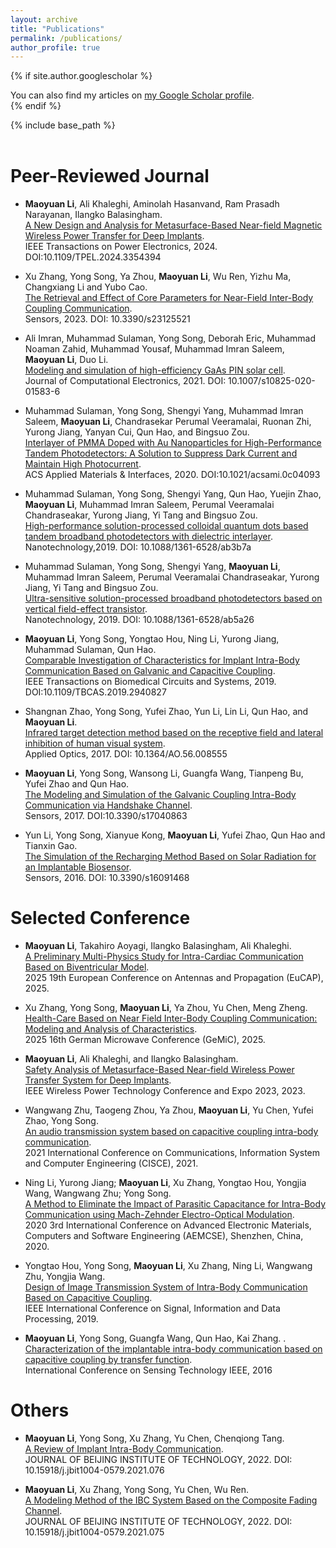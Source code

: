 ```yaml
---
layout: archive
title: "Publications"
permalink: /publications/
author_profile: true
---
```


{% if site.author.googlescholar %}
  <div class="wordwrap">You can also find my articles on <a href="{{site.author.googlescholar}}">my Google Scholar profile</a>.</div>
{% endif %}

{% include base_path %}
<br />
<br />

Peer-Reviewed Journal
======
*	**Maoyuan Li**, Ali Khaleghi, Aminolah Hasanvand, Ram Prasadh Narayanan, Ilangko Balasingham. <br />
[A New Design and Analysis for Metasurface-Based Near-field Magnetic Wireless Power Transfer for Deep Implants](https://ieeexplore.ieee.org/document/10400819). <br />
IEEE Transactions on Power Electronics, 2024. DOI:10.1109/TPEL.2024.3354394 <br />
  
* Xu Zhang, Yong Song, Ya Zhou, **Maoyuan Li**, Wu Ren, Yizhu Ma, Changxiang Li and Yubo Cao. <br />
[The Retrieval and Effect of Core Parameters for Near-Field Inter-Body Coupling Communication](https://www.mdpi.com/1424-8220/23/12/5521). <br />
Sensors, 2023. DOI: 10.3390/s23125521 <br />

 * Ali Imran, Muhammad Sulaman, Yong Song, Deborah Eric, Muhammad Noaman Zahid, Muhammad Yousaf, Muhammad Imran Saleem, **Maoyuan Li**, Duo Li.<br />
[Modeling and simulation of high-efficiency GaAs PIN solar cell](https://link.springer.com/article/10.1007/s10825-020-01583-6). <br />
Journal of Computational Electronics, 2021. DOI: 10.1007/s10825-020-01583-6 <br />
  
 * Muhammad Sulaman, Yong Song, Shengyi Yang, Muhammad Imran Saleem, **Maoyuan Li**, Chandrasekar Perumal Veeramalai, Ruonan Zhi, Yurong Jiang, Yanyan Cui, Qun Hao, and Bingsuo Zou.<br />
[Interlayer of PMMA Doped with Au Nanoparticles for High-Performance Tandem Photodetectors: A Solution to Suppress Dark Current and Maintain High Photocurrent](https://pubs.acs.org/doi/10.1021/acsami.0c04093).<br />
ACS Applied Materials & Interfaces, 2020. DOI:10.1021/acsami.0c04093<br />

  *	Muhammad Sulaman, Yong Song, Shengyi Yang, Qun Hao, Yuejin Zhao, **Maoyuan Li**, Muhammad Imran Saleem, Perumal Veeramalai Chandraseakar, Yurong Jiang, Yi Tang and Bingsuo Zou. <br />
[High-performance solution-processed colloidal quantum dots based tandem broadband photodetectors with dielectric interlayer](https://iopscience.iop.org/article/10.1088/1361-6528/ab3b7a/meta?casa_token=lHUQKpO2YbAAAAAA:pfP17Flj8DMGHBihNzlLLZZNSWg22499PtBC19PWoj6YawfMZAq5jlujlbf5jJoariuBf28J-wmKIcyvVRToj2qAaX9Q9A).<br />
Nanotechnology,2019. DOI: 10.1088/1361-6528/ab3b7a <br />
  
* Muhammad Sulaman, Yong Song, Shengyi Yang, **Maoyuan Li**, Muhammad Imran Saleem, Perumal Veeramalai Chandraseakar, Yurong Jiang, Yi Tang and Bingsuo Zou.<br />
[Ultra-sensitive solution-processed broadband photodetectors based on vertical field-effect transistor](https://iopscience.iop.org/article/10.1088/1361-6528/ab5a26/meta).<br />
Nanotechnology, 2019. DOI: 10.1088/1361-6528/ab5a26<br />

*  **Maoyuan Li**, Yong Song, Yongtao Hou, Ning Li, Yurong Jiang, Muhammad Sulaman, Qun Hao.<br />
   [Comparable Investigation of Characteristics for Implant Intra-Body Communication Based on Galvanic and Capacitive Coupling](https://ieeexplore.ieee.org/abstract/document/8831414).<br />
   IEEE Transactions on Biomedical Circuits and Systems, 2019. DOI:10.1109/TBCAS.2019.2940827 <br />

* Shangnan Zhao, Yong Song, Yufei Zhao, Yun Li, Lin Li, Qun Hao, and **Maoyuan Li**.<br />
[Infrared target detection method based on the receptive field and lateral inhibition of human visual system](https://opg.optica.org/ao/abstract.cfm?uri=ao-56-30-8555). <br />
Applied Optics, 2017. DOI: 10.1364/AO.56.008555<br />
  
* **Maoyuan Li**, Yong Song, Wansong Li, Guangfa Wang, Tianpeng Bu, Yufei Zhao and Qun Hao.<br />
 [The Modeling and Simulation of the Galvanic Coupling Intra-Body Communication via Handshake Channel](https://www.mdpi.com/1424-8220/17/4/863).<br />
 Sensors, 2017. DOI:10.3390/s17040863 <br />

* Yun Li, Yong Song, Xianyue Kong, **Maoyuan Li**, Yufei Zhao, Qun Hao and Tianxin Gao.<br />
  [The Simulation of the Recharging Method Based on Solar Radiation for an Implantable Biosensor](https://www.mdpi.com/1424-8220/16/9/1468).<br />
   Sensors, 2016. DOI: 10.3390/s16091468 <br />


Selected Conference
======
* **Maoyuan Li**, Takahiro Aoyagi, Ilangko Balasingham, Ali Khaleghi.<br />
   [A Preliminary Multi-Physics Study for Intra-Cardiac Communication Based on Biventricular Model](https://ieeexplore.ieee.org/document/10999783).<br />
   2025 19th European Conference on Antennas and Propagation (EuCAP), 2025.<br />
   
* Xu Zhang, Yong Song, **Maoyuan Li**, Ya Zhou, Yu Chen, Meng Zheng.<br />
   [Health-Care Based on Near Field Inter-Body Coupling Communication: Modeling and Analysis of Characteristics](https://ieeexplore.ieee.org/document/10979187).<br />
   2025 16th German Microwave Conference (GeMiC), 2025.<br />

* **Maoyuan Li**, Ali Khaleghi, and Ilangko Balasingham.<br />
   [Safety Analysis of Metasurface-Based Near-field Wireless Power Transfer System for Deep Implants](https://ieeexplore.ieee.org/document/10215987).<br />
   IEEE Wireless Power Technology Conference and Expo 2023, 2023.<br />
  
* Wangwang Zhu, Taogeng Zhou, Ya Zhou, **Maoyuan Li**, Yu Chen, Yufei Zhao, Yong Song.<br />
 [An audio transmission system based on capacitive coupling intra-body communication](https://ieeexplore.ieee.org/document/9445949).<br />
 2021 International Conference on Communications, Information System and Computer Engineering (CISCE), 2021. <br />

* Ning Li, Yurong Jiang; **Maoyuan Li**, Xu Zhang, Yongtao Hou, Yongjia Wang, Wangwang Zhu; Yong Song.<br />
   [A Method to Eliminate the Impact of Parasitic Capacitance for Intra-Body Communication using Mach-Zehnder Electro-Optical Modulation](https://ieeexplore.ieee.org/document/9131293).<br />
   2020 3rd International Conference on Advanced Electronic Materials, Computers and Software Engineering (AEMCSE), Shenzhen, China, 2020.<br />

* Yongtao Hou, Yong Song, **Maoyuan Li**, Xu Zhang, Ning Li, Wangwang Zhu, Yongjia Wang.<br />
[Design of Image Transmission System of Intra-Body Communication Based on Capacitive Coupling](https://ieeexplore.ieee.org/abstract/document/9173277).<br />
IEEE International Conference on Signal, Information and Data Processing, 2019.<br />
  
*	**Maoyuan Li**, Yong Song, Guangfa Wang, Qun Hao, Kai Zhang. .<br />
[Characterization of the implantable intra-body communication based on capacitive coupling by transfer function](https://ieeexplore.ieee.org/document/7796259).<br />
International Conference on Sensing Technology IEEE, 2016<br />
   
 
Others
======
* **Maoyuan Li**, Yong Song, Xu Zhang, Yu Chen, Chenqiong Tang.<br />
[A Review of Implant Intra-Body Communication](https://journal.bit.edu.cn/jbit/en/article/doi/10.15918/j.jbit1004-0579.2021.076).<br />
JOURNAL OF BEIJING INSTITUTE OF TECHNOLOGY, 2022. DOI: 10.15918/j.jbit1004-0579.2021.076

* **Maoyuan Li**, Xu Zhang, Yong Song, Yu Chen, Wu Ren. <br />
[A Modeling Method of the IBC System Based on the Composite Fading Channel](https://journal.bit.edu.cn/jbit/en/article/doi/10.15918/j.jbit1004-0579.2021.075). <br />
JOURNAL OF BEIJING INSTITUTE OF TECHNOLOGY, 2022. DOI: 10.15918/j.jbit1004-0579.2021.075 <br />
